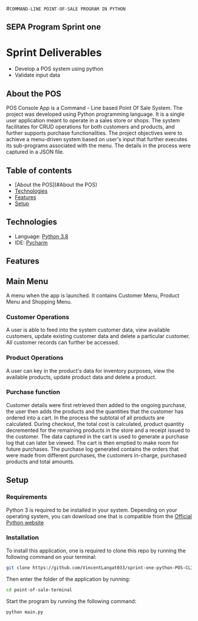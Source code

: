#`COMMAND-LINE POINT-OF-SALE PROGRAM IN PYTHON`
## SEPA Program Sprint one
# Sprint Deliverables
- Develop a POS system using python
- Validate input data

## About the POS
POS Console App is a Command - Line based Point Of Sale System. The project was developed using Python programming language. It is a single user application meant to operate in a sales store or shops. The system facilitates for CRUD operations for both customers and products, and further supports purchase functionalities. The project objectives were to achieve a menu-driven system based on user's input that further executes its sub-programs associated with the menu. The details in the process were captured in a JSON file.


## Table of contents
* [About the POS](#About the POS)
* [Technologies](#Technologies)
* [Features](#Features)
* [Setup](#Setup)

## Technologies
* Language: [Python 3.8](https://www.python.org/downloads/release/python-3810/)
* IDE: [Pycharm](https://www.jetbrains.com/help/pycharm/quick-start-guide.html)

## Features
## Main Menu
A menu when the app is launched. It contains Customer Menu, Product Menu and Shopping Menu.
### Customer Operations
A user is able to feed into the system customer data, view available customers, update existing customer data and delete a particular customer. All customer records can further be accessed.
### Product Operations
A user can key in the product's data for inventory purposes, view the available products, update product data and delete a product.
### Purchase function
Customer details were first retrieved then added to the ongoing purchase, the user then adds the products and the quantities that the customer has ordered into a cart. In the process the subtotal of all products are calculated. During checkout, the total cost is calculated, product quantity decremented for the remaining products in the store and a receipt issued to the customer. The data captured in the cart is used to generate a purchase log that can later be viewed. The cart is then emptied to make room for future purchases. The purchase log generated contains the orders that were made from different purchases, the customers in-charge, purchased products and total amounts.

## Setup
### Requirements
Python 3 is required to be installed in your system. Depending on your operating system, you can download one that is compatible from the [Official Python website](https://www.python.org/downloads/) 
### Installation
To install this application, one is required to clone this repo by running the following command on your terminal:
```bash 
git clone https://github.com/VincentLangat033/sprint-one-python-POS-CLI
```
Then enter the folder of the application by running:
```bash 
cd point-of-sale-terminal
```
Start the program by running the following command:
```bash 
python main.py
```
